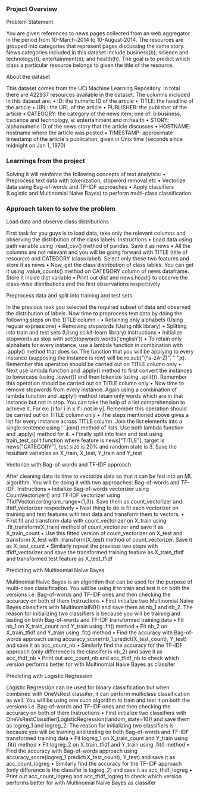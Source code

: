 ### Project Overview

 Problem Statement

You are given references to news pages collected from an web aggregator in the period from 10-March-2014 to 10-August-2014. The resources are grouped into categories that represent pages discussing the same story. News categories included in this dataset include business(b); science and technology(t); entertainment(e); and health(h). 
The goal is to predict which class a particular resource belongs to given the title of the resource. 

About the dataset

This dataset comes from the UCI Machine Learning Repository. In total there are 422937 resources available in the dataset. The columns included in this dataset are:
•	ID: the numeric ID of the article
•	TITLE: the headline of the article
•	URL: the URL of the article
•	PUBLISHER: the publisher of the article
•	CATEGORY: the category of the news item; one of: b:business, t:science and technology, e: entertainment and m:health
•	STORY: alphanumeric ID of the news story that the article discusses
•	HOSTNAME: hostname where the article was posted
•	TIMESTAMP: approximate timestamp of the article's publication, given in Unix time (seconds since midnight on Jan 1, 1970) 



### Learnings from the project

 Solving it will reinforce the following concepts of text analytics:
•	Preprocess text data with tokenization, stopword removal etc
•	Vectorize data using Bag-of-words and TF-IDF approaches
•	Apply classifiers (Logistic and Multinomial Naive Bayes) to perform multi-class classification



### Approach taken to solve the problem

 Load data and observe class distributions

First task for you guys is to load data, take only the relevant columns and observing the distribution of the class labels. 
Instructions
•	Load data using path variable using .read_csv() method of pandas. Save it as news
•	All the columns are not relevant and you will be going forward with TITLE (title of resource) and CATEGORY (class label). Select only these two features and store it as news
•	Now, get the class distribution of class lables. You can get it using .value_counts() method on CATEGORY column of news dataframe. Store it inside dist variable
•	Print out dist and news.head() to observe the class-wise distributions and the first observations respectively

Preprocess data and split into training and test sets

In the previous task you selected the required subset of data and observed the distribution of labels. Now time to preprocess text data by doing the following steps on the TITLE column - 
•	Retaining only alphabets (Using regular expressions)
•	Removing stopwords (Using nltk library)
•	Splitting into train and test sets (Uisng scikit-learn library) 
Instructions
•	Initialize stopwords as stop with set(stopwords.words('english'))
•	To retain only alphabets for every instance, use a lambda function in combination with .apply() method that does so. The function that you will be applying to every instance (supposing the instance is row) will be re.sub("[^a-zA-Z]", " ",x). Remember this operation should be carried out on TITLE column only
•	Next use lambda function and .apply() method to first convert the instances to lowercase (using .lower()) and then tokenize (using .split()). Remember this operation should be carried out on TITLE column only
•	Now time to remove stopwords from every instance. Again using a combination of lambda function and .apply() method retain only words which are in that instance but not in stop. You can take the help of a list comprehension to achieve it. For ex: [i for i in x if i not in y]. Remember this operation should be carried out on TITLE column only
•	The steps mentioned above gives a list for every instance across TITLE column. Join the list elements into a single sentence using ' '.join() method of lists. Use both lambda function and .apply() method for it.
•	Finally split into train and test using train_test_split function where feature is news["TITLE"], target is news["CATEGORY"], test size is 20% and random state is 3. Save the resultant variables as X_train, X_test, Y_train and Y_test

Vectorize with Bag-of-words and TF-IDF approach 

After cleaning data its time to vectorize data so that it can be fed into an ML algorithm. You will be doing it with two approaches: Bag-of-words and TF-IDF.
Instructions
•	Initialize Bag-of-words vectorizer using CountVectorizer() and TF-IDF vectorizer using TfidfVectorizer(ngram_range=(1,3)). Save them as count_vectorizer and tfidf_vectorizer respectively
•	Next thing to do is fit each vectorizer on training and test features with text data and transform them to vectors. 
•	First fit and transform data with count_vectorizer on X_train using .fit_transform(X_train) method of count_vectorizer and save it as X_train_count
•	Use this fitted version of count_vectorizer on X_test and transform X_test with .transform(X_test) method of count_vectorizer. Save it as X_test_count
•	Similarly repeat the previous two steps with tfidf_vectorizer and save the transformed training feature as X_train_tfidf and transformed test feature as X_test_tfidf

Predicting with Multinomial Naive Bayes

Multinomial Naive Bayes is an algorithm that can be used for the purpose of multi-class classification. You will be using it to train and test it on both the versions i.e. Bag-of-words and TF-IDF ones and then checking the accuracy on both of them
Instructions
•	First initialize two Multinomial Naive Bayes classifiers with MultinomialNB() and save them as nb_1 and nb_2. The reason for initializing two classifiers is because you will be training and testing on both Bag-of-words and TF-IDF transformed training data
•	Fit nb_1 on X_train_count and Y_train using .fit() method
•	Fit nb_2 on X_train_tfidf and Y_train using .fit() method
•	Find the accuracy with Bag-of-words approach using accuracy_score(nb_1.predict(X_test_count), Y_test) and save it as acc_count_nb
•	Similarly find the accuracy for the TF-IDF approach (only difference is the classifer is nb_2) and save it as acc_tfidf_nb
•	Print out acc_count_nb and acc_tfidf_nb to check which version performs better for with Multinomial Naive Bayes as classifer

Predicting with Logistic Regression

Logistic Regression can be used for binary classification but when combined with OneVsRest classifer, it can perform multiclass classification as well. You will be using one such algorithm to train and test it on both the versions i.e. Bag-of-words and TF-IDF ones and then checking the accuracy on both of them
Instructions
•	First initialize two classifiers with OneVsRestClassifier(LogisticRegression(random_state=10)) and save them as logreg_1 and logreg_2. The reason for initializing two classifiers is because you will be training and testing on both Bag-of-words and TF-IDF transformed training data
•	Fit logreg_1 on X_train_count and Y_train using .fit() method
•	Fit logreg_2 on X_train_tfidf and Y_train using .fit() method
•	Find the accuracy with Bag-of-words approach using accuracy_score(logreg_1.predict(X_test_count), Y_test) and save it as acc_count_logreg
•	Similarly find the accuracy for the TF-IDF approach (only difference is the classifer is logreg_2) and save it as acc_tfidf_logreg
•	Print out acc_count_logreg and acc_tfidf_logreg to check which version performs better for with Multinomial Naive Bayes as classifer


